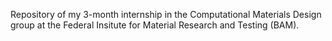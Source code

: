 Repository of my 3-month internship in the Computational Materials Design group at the Federal Insitute for Material Research and Testing (BAM).
